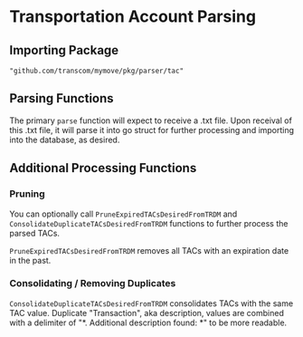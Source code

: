 # Transportation Account Parsing

## Importing Package
`"github.com/transcom/mymove/pkg/parser/tac"`

## Parsing Functions
The primary `parse` function will expect to receive a .txt file. Upon receival of this .txt file, it will parse it into go struct for further processing and importing into the database, as desired.

## Additional Processing Functions

### Pruning
You can optionally call `PruneExpiredTACsDesiredFromTRDM` and `ConsolidateDuplicateTACsDesiredFromTRDM` functions to further process the parsed TACs.

`PruneExpiredTACsDesiredFromTRDM` removes all TACs with an expiration date in the past.

### Consolidating / Removing Duplicates
`ConsolidateDuplicateTACsDesiredFromTRDM` consolidates TACs with the same TAC value. Duplicate "Transaction", aka description, values are combined with a delimiter of "*. Additional description found: *" to be more readable.

